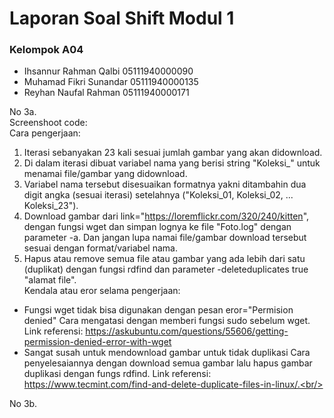 # Laporan Soal Shift Modul 1

### Kelompok A04
- Ihsannur Rahman Qalbi 05111940000090
- Muhamad Fikri Sunandar 05111940000135
- Reyhan Naufal Rahman 05111940000171

No 3a.<br/>
Screenshoot code:<br/>
Cara pengerjaan:
1. Iterasi sebanyakan 23 kali sesuai jumlah gambar yang akan didownload.
2. Di dalam iterasi dibuat variabel nama yang berisi string "Koleksi_" untuk menamai file/gambar yang didownload.
3. Variabel nama tersebut disesuaikan formatnya yakni ditambahin dua digit angka (sesuai iterasi) setelahnya ("Koleksi_01, Koleksi_02, ... Koleksi_23").
4. Download gambar dari link="https://loremflickr.com/320/240/kitten", dengan fungsi wget dan simpan lognya ke file "Foto.log" dengan parameter -a. Dan jangan lupa namai file/gambar download tersebut sesuai dengan format/variabel nama.
5. Hapus atau remove semua file atau gambar yang ada lebih dari satu (duplikat) dengan fungsi rdfind dan parameter -deleteduplicates true "alamat file".<br/>
Kendala atau eror selama pengerjaan:<br/>
- Fungsi wget tidak bisa digunakan dengan pesan eror="Permision denied"
Cara mengatasi dengan memberi fungsi sudo sebelum wget. Link referensi: https://askubuntu.com/questions/55606/getting-permission-denied-error-with-wget
- Sangat susah untuk mendownload gambar untuk tidak duplikasi
Cara penyelesaiannya dengan download semua gambar lalu hapus gambar duplikasi dengan fungs rdfind. Link referensi: https://www.tecmint.com/find-and-delete-duplicate-files-in-linux/.<br/>

No 3b.
